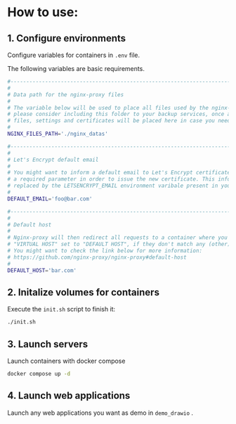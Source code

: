 # How to use:

## 1. Configure environments 

Configure variables for containers in `.env` file.

The following variables are basic requirements.

```bash
#-----------------------------------------------------------------------
#
# Data path for the nginx-proxy files
#
# The variable below will be used to place all files used by the nginx-proxy
# please consider including this folder to your backup services, once all config
# files, settings and certificates will be placed here in case you need to recover
#
NGINX_FILES_PATH='./nginx_datas'

#-----------------------------------------------------------------------
#
# Let's Encrypt default email
#
# You might want to inform a default email to Let's Encrypt certificate once it is
# a required parameter in order to issue the new certificate. This information will be
# replaced by the LETSENCRYPT_EMAIL environment varibale present in your docker container
#
DEFAULT_EMAIL='foo@bar.com'

#-----------------------------------------------------------------------
#
# Default host
#
# Nginx-proxy will then redirect all requests to a container where you have set
# "VIRTUAL HOST" set to "DEFAULT HOST", if they don't match any (other) container
# You might want to check the link below for more information:
# https://github.com/nginx-proxy/nginx-proxy#default-host
#
DEFAULT_HOST='bar.com'
```

## 2. Initalize volumes for containers

Execute the `init.sh` script to finish it:

```bash
./init.sh
```

## 3. Launch servers

Launch containers with docker compose

```bash
docker compose up -d
```

## 4. Launch web applications

Launch any web applications you want as demo in `demo_drawio` .




